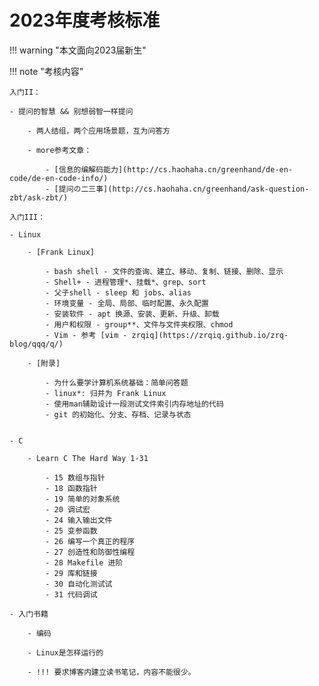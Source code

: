 # 2023年度考核标准

!!! warning "本文面向2023届新生"

!!! note "考核内容"

    入门II：

	- 提问的智慧 && 别想弱智一样提问

	    - 两人结组，两个应用场景题，互为问答方

		- more参考文章：

		    - [信息的编解码能力](http://cs.haohaha.cn/greenhand/de-en-code/de-en-code-info/) 
			- [提问の二三事](http://cs.haohaha.cn/greenhand/ask-question-zbt/ask-zbt/)

	入门III：

	- Linux

	    - [Frank Linux]

		    - bash shell - 文件的查询、建立、移动、复制、链接、删除、显示
			- Shell+ - 进程管理*、挂载*、grep、sort
			- 父子shell - sleep 和 jobs、alias
			- 环境变量 - 全局、局部、临时配置、永久配置
			- 安装软件 - apt 换源、安装、更新、升级、卸载
			- 用户和权限 - group**、文件与文件夹权限、chmod
			- Vim - 参考 [vim - zrqiq](https://zrqiq.github.io/zrq-blog/qqq/q/) 

		- [附录]

		    - 为什么要学计算机系统基础：简单问答题
		    - linux*: 归并为 Frank Linux
		    - 使用man辅助设计一段测试文件索引内存地址的代码
		    - git 的初始化、分支、存档、记录与状态


	- C

	    - Learn C The Hard Way 1-31

			- 15 数组与指针
			- 18 函数指针
			- 19 简单的对象系统
			- 20 调试宏
			- 24 输入输出文件
			- 25 变参函数
			- 26 编写一个真正的程序
			- 27 创造性和防御性编程
			- 28 Makefile 进阶
			- 29 库和链接
			- 30 自动化测试试
			- 31 代码调试

    - 入门书籍

	    - 编码

		- Linux是怎样运行的

		- !!! 要求博客内建立读书笔记，内容不能很少。


